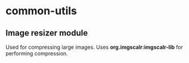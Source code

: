 # common-utils

## Image resizer module
Used for compressing large images. Uses **org.imgscalr:imgscalr-lib** for performing compression.